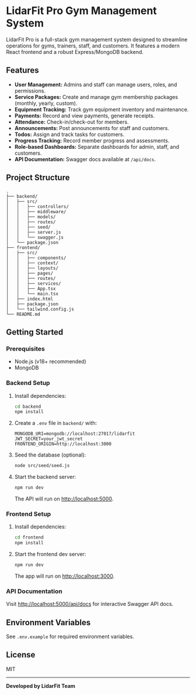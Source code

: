 # LidarFit Pro Gym Management System

LidarFit Pro is a full-stack gym management system designed to streamline operations for gyms, trainers, staff, and customers. It features a modern React frontend and a robust Express/MongoDB backend.

## Features

- **User Management:** Admins and staff can manage users, roles, and permissions.
- **Service Packages:** Create and manage gym membership packages (monthly, yearly, custom).
- **Equipment Tracking:** Track gym equipment inventory and maintenance.
- **Payments:** Record and view payments, generate receipts.
- **Attendance:** Check-in/check-out for members.
- **Announcements:** Post announcements for staff and customers.
- **Todos:** Assign and track tasks for customers.
- **Progress Tracking:** Record member progress and assessments.
- **Role-based Dashboards:** Separate dashboards for admin, staff, and customers.
- **API Documentation:** Swagger docs available at `/api/docs`.

## Project Structure

```
.
├── backend/
│   ├── src/
│   │   ├── controllers/
│   │   ├── middleware/
│   │   ├── models/
│   │   ├── routes/
│   │   ├── seed/
│   │   ├── server.js
│   │   └── swagger.js
│   └── package.json
├── frontend/
│   ├── src/
│   │   ├── components/
│   │   ├── context/
│   │   ├── layouts/
│   │   ├── pages/
│   │   ├── routes/
│   │   ├── services/
│   │   ├── App.tsx
│   │   └── main.tsx
│   ├── index.html
│   ├── package.json
│   └── tailwind.config.js
└── README.md
```

## Getting Started

### Prerequisites

- Node.js (v18+ recommended)
- MongoDB

### Backend Setup

1. Install dependencies:

   ```sh
   cd backend
   npm install
   ```

2. Create a `.env` file in `backend/` with:

   ```
   MONGODB_URI=mongodb://localhost:27017/lidarfit
   JWT_SECRET=your_jwt_secret
   FRONTEND_ORIGIN=http://localhost:3000
   ```

3. Seed the database (optional):

   ```sh
   node src/seed/seed.js
   ```

4. Start the backend server:

   ```sh
   npm run dev
   ```

   The API will run on [http://localhost:5000](http://localhost:5000).

### Frontend Setup

1. Install dependencies:

   ```sh
   cd frontend
   npm install
   ```

2. Start the frontend dev server:

   ```sh
   npm run dev
   ```

   The app will run on [http://localhost:3000](http://localhost:3000).

### API Documentation

Visit [http://localhost:5000/api/docs](http://localhost:5000/api/docs) for interactive Swagger API docs.

## Environment Variables

See `.env.example` for required environment variables.

## License

MIT

---

**Developed by LidarFit Team**
